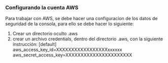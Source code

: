 ### Configurando la cuenta AWS
Para trabajar con AWS, se debe hacer una configuracion de los datos de seguridad de la consola, para ello se debe hacer lo siguiente:

1. Crear un directorio oculto .aws
2. crear un archivo credentials, dentro del directorio .aws, con la siguiente instrucción:
        [default]
        aws_access_key_id=XXXXXXXXXXXXXXXXXxxxxxx
        aws_secret_access_key=XXXXXXXXXXXXXXXXXXXXXX